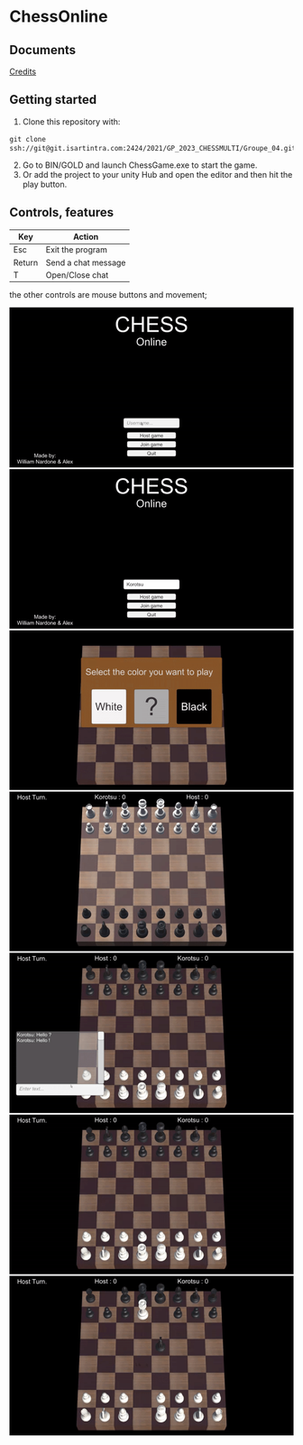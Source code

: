 # ChessOnline

## Documents
[Credits](./Credits.txt)


## Getting started

1. Clone this repository with:
```batch
git clone ssh://git@git.isartintra.com:2424/2021/GP_2023_CHESSMULTI/Groupe_04.git
```
2. Go to BIN/GOLD and launch ChessGame.exe to start the game.
3. Or add the project to your unity Hub and open the editor and then hit the play button.


## Controls, features

| Key    | Action              |
|--------|---------------------|
| Esc    | Exit the program    |
| Return | Send a chat message |
| T      | Open/Close chat     |

the other controls are mouse buttons and movement;

![001](./Ressources/001.gif)
![002](./Ressources/002.gif)
![003](./Ressources/003.gif)
![004](./Ressources/004.gif)
![005](./Ressources/005.gif)
![006](./Ressources/006.gif)
![007](./Ressources/007.gif)
